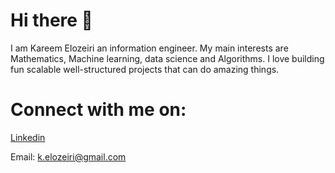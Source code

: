 # Hi there 👋
  I am Kareem Elozeiri an information engineer. My main interests are Mathematics, Machine learning, data science and Algorithms. I love building fun scalable well-structured projects that can do amazing things. 
# Connect with me on:
[Linkedin](https://www.linkedin.com/in/kareem-elozeiri-a09657218/)

Email: k.elozeiri@gmail.com




